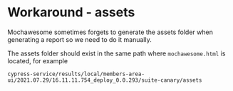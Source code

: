 # Workaround - assets

Mochawesome sometimes forgets to generate the assets folder when generating a report so we need to do it manually.

The assets folder should exist in the same path where `mochawesome.html` is located, for example

```
cypress-service/results/local/members-area-ui/2021.07.29/16.11.11.754_deploy_0.0.293/suite-canary/assets
```

